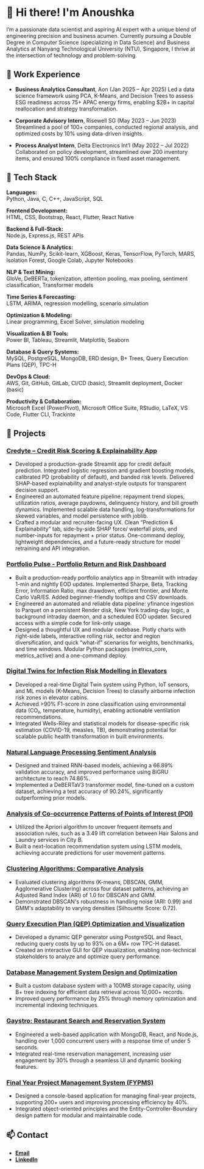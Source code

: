 # 👋 Hi there! I'm Anoushka

I’m a passionate data scientist and aspiring AI expert with a unique blend of engineering precision and business acumen. Currently pursuing a Double Degree in Computer Science (specializing in Data Science) and Business Analytics at Nanyang Technological University (NTU), Singapore, I thrive at the intersection of technology and problem-solving.

## 💼 Work Experience
- **Business Analytics Consultant**, Aon (Jan 2025 – Apr 2025)
  Led a data science framework using PCA, K-Means, and Decision Trees to assess ESG readiness across 75+ APAC energy firms, enabling $2B+ in capital reallocation and strategy transformation.
  
- **Corporate Advisory Intern**, Risewell SG (May 2023 – Jun 2023)  
  Streamlined a pool of 100+ companies, conducted regional analysis, and optimized costs by 10% using data-driven insights.  

- **Process Analyst Intern**, Delta Electronics Int’l (May 2022 – Jul 2022)  
  Collaborated on policy development, streamlined over 200 inventory items, and ensured 100% compliance in fixed asset management.  

## 🔧 Tech Stack

**Languages:**  
Python, Java, C, C++, JavaScript, SQL  

**Frontend Development:**  
HTML, CSS, Bootstrap, React, Flutter, React Native  

**Backend & Full-Stack:**  
Node.js, Express.js, REST APIs  

**Data Science & Analytics:**  
Pandas, NumPy, Scikit-learn, XGBoost, Keras, TensorFlow, PyTorch, MARS, Isolation Forest, Google Colab, Jupyter Notebooks  

**NLP & Text Mining:**  
GloVe, DeBERTa, tokenization, attention pooling, max pooling, sentiment classification, Transformer models  

**Time Series & Forecasting:**  
LSTM, ARIMA, regression modelling, scenario simulation  

**Optimization & Modeling:**  
Linear programming, Excel Solver, simulation modeling  

**Visualization & BI Tools:**  
Power BI, Tableau, Streamlit, Matplotlib, Seaborn  

**Database & Query Systems:**  
MySQL, PostgreSQL, MongoDB, ERD design, B+ Trees, Query Execution Plans (QEP), TPC-H  

**DevOps & Cloud:**  
AWS, Git, GitHub, GitLab, CI/CD (basic), Streamlit deployment, Docker (basic)  

**Productivity & Collaboration:**  
Microsoft Excel (PowerPivot), Microsoft Office Suite, RStudio, LaTeX, VS Code, Flutter CLI, Trackinte  


## 🚀 Projects  

 
### [**Credyte – Credit Risk Scoring & Explainability App**](https://github.com/Anou-shka/credyte) 
- Developed a production-grade Streamlit app for credit default prediction. Integrated logistic regression and gradient boosting models, calibrated PD (probability of default), and banded risk levels. Delivered SHAP-based explainability and analyst-style outputs for transparent decision support.  
- Engineered an automated feature pipeline: repayment trend slopes, utilization ratios, average paydowns, delinquency history, and bill growth dynamics. Implemented scalable data handling, log-transformations for skewed variables, and model persistence with joblib.  
- Crafted a modular and recruiter-facing UX. Clean “Prediction & Explainability” tab, side-by-side SHAP force/ waterfall plots, and number-inputs for repayment + prior status. One-command deploy, lightweight dependencies, and a future-ready structure for model retraining and API integration.  


### [**Portfolio Pulse - Portfolio Return and Risk Dashboard**](https://portfolio-pulse.onrender.com) 
- Built a production-ready portfolio analytics app in Streamlit with intraday 1-min and nightly EOD updates. Implemented Sharpe, Beta, Tracking Error, Information Ratio, max drawdown, efficient frontier, and Monte Carlo VaR/ES. Added beginner-friendly tooltips and CSV downloads.
- Engineered an automated and reliable data pipeline: yfinance ingestion to Parquet on a persistent Render disk, New York trading-day logic, a background intraday daemon, and a scheduled EOD updater. Secured access with a simple code for link-only usage.
- Designed a thoughtful UX and modular codebase. Plotly charts with right-side labels, interactive rolling risk, sector and region diversification, and quick “what-if” scenarios for weights, benchmarks, and time windows. Modular Python packages (metrics_core, metrics_active) and a one-command deploy.

### [**Digital Twins for Infection Risk Modelling in Elevators**](https://github.com/Anou-shka/Digital-Twins) 
- Developed a real-time Digital Twin system using Python, IoT sensors, and ML models (K-Means, Decision Trees) to classify airborne infection risk zones in elevator cabins.
- Achieved >90% F1-score in zone classification using environmental data (CO₂, temperature, humidity), enabling actionable ventilation recommendations.
- Integrated Wells-Riley and statistical models for disease-specific risk estimation (COVID-19, measles, TB), demonstrating potential for scalable public health transformation in built environments.

### [**Natural Language Processing Sentiment Analysis**](https://github.com/Anou-shka/SC4002_NLP)  
- Designed and trained RNN-based models, achieving a 66.89% validation accuracy, and improved performance using BiGRU architecture to reach 74.86%.  
- Implemented a DeBERTaV3 transformer model, fine-tuned on a custom dataset, achieving a test accuracy of 90.24%, significantly outperforming prior models.

### [**Analysis of Co-occurrence Patterns of Points of Interest (POI)**](https://github.com/Anou-shka/SC4020_Project_2)  
- Utilized the Apriori algorithm to uncover frequent itemsets and association rules, such as a 3.49 lift correlation between Hair Salons and Laundry services in City B.  
- Built a next-location recommendation system using LSTM models, achieving accurate predictions for user movement patterns. 

### [**Clustering Algorithms: Comparative Analysis**](https://github.com/lliangmengg/SC4020-Data-Analytics-Mining-Project)  
- Evaluated clustering algorithms (K-means, DBSCAN, GMM, Agglomerative Clustering) across four dataset patterns, achieving an Adjusted Rand Index (ARI) of 1.0 for DBSCAN and GMM.  
- Demonstrated DBSCAN's robustness in handling noise (ARI: 0.99) and GMM's adaptability to varying densities (Silhouette Score: 0.72).  

### [**Query Execution Plan (QEP) Optimization and Visualization**](https://github.com/FaizRsl/Database_System_Principles_Project_2) 
- Developed a dynamic QEP generator using PostgreSQL and React, reducing query costs by up to 93% on a 6M+ row TPC-H dataset.  
- Created an interactive GUI for QEP visualization, enabling non-technical stakeholders to analyze and optimize query performance.  

### [**Database Management System Design and Optimization**](https://github.com/FaizRsl/Database_System_Principles_Project_1) 
- Built a custom database system with a 100MB storage capacity, using B+ tree indexing for efficient data retrieval across 10,000+ records.  
- Improved query performance by 25% through memory optimization and incremental indexing techniques.  

### [**Gaystro: Restaurant Search and Reservation System**](https://github.com/Anou-shka/SC2006-Software-Eng)
- Engineered a web-based application with MongoDB, React, and Node.js, handling over 1,000 concurrent users with a response time of under 5 seconds.  
- Integrated real-time reservation management, increasing user engagement by 30% through a seamless UI and dynamic booking features.   

### [**Final Year Project Management System (FYPMS)**](https://github.com/its-naptime/SC2002-FYPManager)  
- Designed a console-based application for managing final-year projects, supporting 200+ users and improving processing efficiency by 40%.  
- Integrated object-oriented principles and the Entity-Controller-Boundary design pattern for modular and maintainable code.  
 
## 📫 Contact
- [**Email**](mailto:nahatanoushka@gmail.com)  
- [**LinkedIn**](https://linkedin.com/in/anoushka-nahata)  
